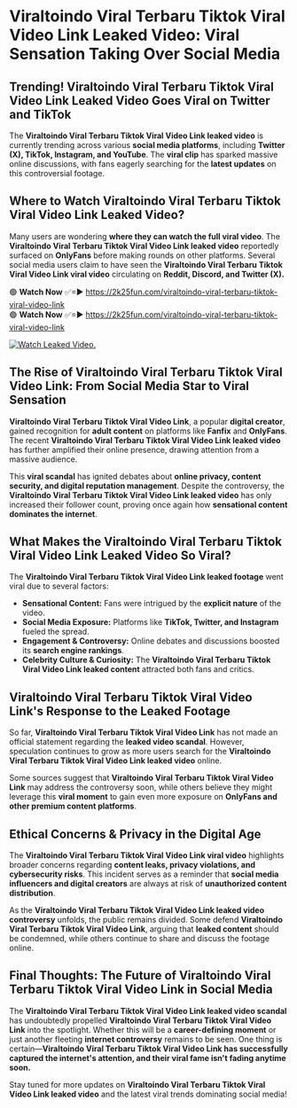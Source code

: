 # Viraltoindo Viral Terbaru Tiktok Viral Video Link Leaked Video: Viral Sensation Taking Over Social Media

## **Trending! Viraltoindo Viral Terbaru Tiktok Viral Video Link Leaked Video Goes Viral on Twitter and TikTok**
The **Viraltoindo Viral Terbaru Tiktok Viral Video Link leaked video** is currently trending across various **social media platforms**, including **Twitter (X), TikTok, Instagram, and YouTube**. The **viral clip** has sparked massive online discussions, with fans eagerly searching for the **latest updates** on this controversial footage.

## **Where to Watch Viraltoindo Viral Terbaru Tiktok Viral Video Link Leaked Video?**
Many users are wondering **where they can watch the full viral video**. The **Viraltoindo Viral Terbaru Tiktok Viral Video Link leaked video** reportedly surfaced on **OnlyFans** before making rounds on other platforms. Several social media users claim to have seen the **Viraltoindo Viral Terbaru Tiktok Viral Video Link viral video** circulating on **Reddit, Discord, and Twitter (X).**

🟢 **Watch Now** ✅=► https://2k25fun.com/viraltoindo-viral-terbaru-tiktok-viral-video-link  
🟢 **Watch Now** ✅=► https://2k25fun.com/viraltoindo-viral-terbaru-tiktok-viral-video-link  

[![Watch Leaked Video.](https://miro.medium.com/v2/resize:fit:828/format:webp/1*cilzJN44JGOrTw9NJCrNHA.gif "Watch Leaked Video")](https://2k25fun.com/viraltoindo-viral-terbaru-tiktok-viral-video-link)

## **The Rise of Viraltoindo Viral Terbaru Tiktok Viral Video Link: From Social Media Star to Viral Sensation**
**Viraltoindo Viral Terbaru Tiktok Viral Video Link**, a popular **digital creator**, gained recognition for **adult content** on platforms like **Fanfix** and **OnlyFans**. The recent **Viraltoindo Viral Terbaru Tiktok Viral Video Link leaked video** has further amplified their online presence, drawing attention from a massive audience.

This **viral scandal** has ignited debates about **online privacy, content security, and digital reputation management**. Despite the controversy, the **Viraltoindo Viral Terbaru Tiktok Viral Video Link leaked video** has only increased their follower count, proving once again how **sensational content dominates the internet**.

## **What Makes the Viraltoindo Viral Terbaru Tiktok Viral Video Link Leaked Video So Viral?**
The **Viraltoindo Viral Terbaru Tiktok Viral Video Link leaked footage** went viral due to several factors:
- **Sensational Content:** Fans were intrigued by the **explicit nature** of the video.
- **Social Media Exposure:** Platforms like **TikTok, Twitter, and Instagram** fueled the spread.
- **Engagement & Controversy:** Online debates and discussions boosted its **search engine rankings**.
- **Celebrity Culture & Curiosity:** The **Viraltoindo Viral Terbaru Tiktok Viral Video Link leaked content** attracted both fans and critics.

## **Viraltoindo Viral Terbaru Tiktok Viral Video Link's Response to the Leaked Footage**
So far, **Viraltoindo Viral Terbaru Tiktok Viral Video Link** has not made an official statement regarding the **leaked video scandal**. However, speculation continues to grow as more users search for the **Viraltoindo Viral Terbaru Tiktok Viral Video Link leaked video** online.

Some sources suggest that **Viraltoindo Viral Terbaru Tiktok Viral Video Link** may address the controversy soon, while others believe they might leverage this **viral moment** to gain even more exposure on **OnlyFans and other premium content platforms**.

## **Ethical Concerns & Privacy in the Digital Age**
The **Viraltoindo Viral Terbaru Tiktok Viral Video Link viral video** highlights broader concerns regarding **content leaks, privacy violations, and cybersecurity risks**. This incident serves as a reminder that **social media influencers and digital creators** are always at risk of **unauthorized content distribution**.

As the **Viraltoindo Viral Terbaru Tiktok Viral Video Link leaked video controversy** unfolds, the public remains divided. Some defend **Viraltoindo Viral Terbaru Tiktok Viral Video Link**, arguing that **leaked content** should be condemned, while others continue to share and discuss the footage online.

## **Final Thoughts: The Future of Viraltoindo Viral Terbaru Tiktok Viral Video Link in Social Media**
The **Viraltoindo Viral Terbaru Tiktok Viral Video Link leaked video scandal** has undoubtedly propelled **Viraltoindo Viral Terbaru Tiktok Viral Video Link** into the spotlight. Whether this will be a **career-defining moment** or just another fleeting **internet controversy** remains to be seen. One thing is certain—**Viraltoindo Viral Terbaru Tiktok Viral Video Link has successfully captured the internet's attention, and their viral fame isn't fading anytime soon.**

Stay tuned for more updates on **Viraltoindo Viral Terbaru Tiktok Viral Video Link leaked video** and the latest viral trends dominating social media!